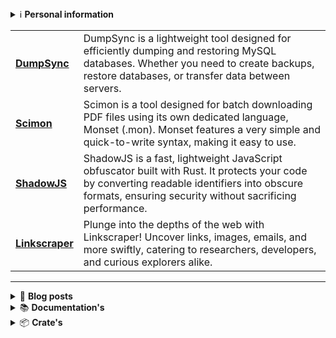 <details>
  <summary>
    ℹ️ <b>Personal information</b>
  </summary>
  
  <p></p>
  
  <table>
    <tr>
      <td>🎉 Age</td>
      <td>26 years old (April 1, <b>1998</b>)</td>
    </tr>
    <tr>
      <td>🌎 Location</td>
      <td><img src="https://flagicons.lipis.dev/flags/4x3/br.svg" width="16" /> <a href="https://en.wikipedia.org/wiki/Brazil">Brazil</a></td>
    </tr>
    <tr>
      <td>🌱 Learning</td>
      <td><a href="https://en.wikipedia.org/wiki/Computer_science">Computer Science</a></td>
    </tr>
    <tr>
      <td>⏳Hiperfocuses</td>
      <td><a href="https://en.wikipedia.org/wiki/Astronomy">Astronomy</a>, <a href="https://en.wikipedia.org/wiki/Philosophy">Philosophy</a> & <a href="https://en.wikipedia.org/wiki/Psychology">Psychology</a></td>
    </tr>
    <tr>
      <td>🏫 Education</td>
      <td><a href="https://en.wikipedia.org/wiki/Systems_analysis">Systems Analysis</a> at <a href="http://www.unip.br">UNIP</a></td>
    </tr>
    <tr>
      <td>💡 Languages</td>
      <td><img src="https://cdn.jsdelivr.net/gh/devicons/devicon@latest/icons/python/python-original.svg" width="16" /><a href="https://python.org"> Python</a>, <img src="https://cdn.jsdelivr.net/gh/devicons/devicon@latest/icons/go/go-original.svg" width="16" /><a href="https://go.dev"> Go</a> & <img src="https://cdn.jsdelivr.net/gh/devicons/devicon@latest/icons/rust/rust-original.svg" width="16" /><a href="https://rust-lang.com"> Rust</a></td>
    </tr>
    <tr>
      <td>👨‍💻 First Language</td>
      <td><a href="https://en.wikipedia.org/wiki/Visual_Basic_(.NET)">VB.Net</a> in <em><strong>2013</strong></em>
    </text>
  </svg>
  </td>
    </tr>
  </table>
</details>

<p></p>

<table>
  <tbody>
    <tr>
      <td><b><a href='https://github.com/Gausix/DumpSync'>DumpSync</a></b></td>
      <td>DumpSync is a lightweight tool designed for efficiently dumping and restoring MySQL databases. Whether you need to create backups, restore databases, or transfer data between servers.</td>
    </tr>
    <tr>
      <td><b><a href='https://github.com/Gausix/Scimon'>Scimon</a></b></td>
      <td>Scimon is a tool designed for batch downloading PDF files using its own dedicated language, Monset (.mon). Monset features a very simple and quick-to-write syntax, making it easy to use.</td>
    </tr>
    <tr>
      <td><b><a href='https://github.com/Gausix/ShadowJS'>ShadowJS</a></b></td>
      <td>ShadowJS is a fast, lightweight JavaScript obfuscator built with Rust. It protects your code by converting readable identifiers into obscure formats, ensuring security without sacrificing performance.</td>
    </tr>
    <tr>
      <td><b><a href='https://github.com/Kremilly/Linkscraper'>Linkscraper</a></b></td>
      <td>Plunge into the depths of the web with Linkscraper! Uncover links, images, emails, and more swiftly, catering to researchers, developers, and curious explorers alike.</td>
    </tr>
  </tbody>
</table>

---

<!--<div align='center'>
  <img src='https://skillicons.dev/icons?i=rust,javascript,python,cs,go,php' height='36px' />
</div>-->

<details>
  <summary>
    📝 <b>Blog posts</b>
  </summary>
  <ul>
    <!-- BLOG-POST-LIST:START --><li><a href='https://kremilly.com/blog/compiladores'><b>O que é um Compilador?</b></a>: Um compilador é um programa de computador que traduz código-fonte escrito em uma linguagem de programação de alto nível &lpar;como C, C++, Java&rpar; para uma linguagem de baixo nível, geralmente código de máquina que um computador pode executar diretamente, ou para um código intermediário que é posteriormente interpretado ou compilado em código de máquina.<br></li><li><a href='https://kremilly.com/blog/nao-use-pollyfill'><b>Não use Polyfill.js!</b></a>: Polyfill.js é uma biblioteca em JavaScript que fornece suporte para recursos mais recentes do JavaScript e da Web em navegadores que não os suportam nativamente. Isso é especialmente útil para garantir que o código funcione de maneira consistente em todos os navegadores, incluindo versões mais antigas que podem não ter implementado as últimas funcionalidades da linguagem ou da API Web.<br></li><li><a href='https://kremilly.com/blog/porque-usar-rust'><b>Porque usar Rust?</b></a>: Rust, uma linguagem de programação altamente versátil e segura, tem capturado crescente interesse nos últimos anos. Sua sintaxe elegante e poderosas ferramentas de segurança tornam-na uma escolha popular entre desenvolvedores em busca de desempenho e confiabilidade.<br></li><li><a href='https://kremilly.com/blog/hello-world'><b>Sejam muito bem-vindos ao meu novo blog!</b></a>: Esta é a primeira postagem oficial deste blog, pois a &quot;primeira&quot; havia sido apenas uma repostagem. Para inaugurar essa nova era, quero apresentar o que será publicado aqui, e exclusivamente aqui, de agora em diante.<br></li><!-- BLOG-POST-LIST:END -->
  </ul>
</details>

<details>
  <summary>
    📚 <b>Documentation's</b>
  </summary>
  <ul>
    <!-- DOCS-LIST:START --><li><a href='https://kremilly.com/docs/cve'><b>CVE</b></a><br></li><li><a href='https://kremilly.com/docs/devto'><b>Devto</b></a><br></li><li><a href='https://kremilly.com/docs/github'><b>GitHub</b></a><br></li><li><a href='https://kremilly.com/docs/hiddenbytes'><b>HiddenBytes</b></a><br></li><li><a href='https://kremilly.com/docs/ipx'><b>IPX</b></a><br></li><li><a href='https://kremilly.com/docs/minix'><b>Minix</b></a><br></li><li><a href='https://kremilly.com/docs/pageshot'><b>PageShot</b></a><br></li><li><a href='https://kremilly.com/docs/passguard'><b>PassGuard</b></a><br></li><li><a href='https://kremilly.com/docs/pdfinfo'><b>PDFInfo</b></a><br></li><li><a href='https://kremilly.com/docs/pdfscrape'><b>PDFScrape</b></a><br></li><li><a href='https://kremilly.com/docs/pdfthumb'><b>PDFThumb</b></a><br></li><li><a href='https://kremilly.com/docs/qrcode'><b>QRCode</b></a><br></li><li><a href='https://kremilly.com/docs/statslangs'><b>Statslangs</b></a><br></li><li><a href='https://kremilly.com/docs/wikipedia'><b>Wikipedia</b></a><br></li><!-- DOCS-LIST:END -->
  </ul>
</details>

<details>
  <summary>
    📦 <b>Crate's</b>
  </summary>
  <ul>
    <!-- CRATES-LIST:START --><li><a href='https://crates.io/crates/HiddenBytes'><b>HiddenBytes</b></a><br></li><li><a href='https://crates.io/crates/ShadowJS'><b>ShadowJS</b></a><br></li><li><a href='https://crates.io/crates/dumpsync'><b>dumpsync</b></a><br></li><li><a href='https://crates.io/crates/enigmify'><b>enigmify</b></a><br></li><li><a href='https://crates.io/crates/ipinfo-cli'><b>ipinfo-cli</b></a><br></li><li><a href='https://crates.io/crates/ipx'><b>ipx</b></a><br></li><li><a href='https://crates.io/crates/minix'><b>minix</b></a><br></li><li><a href='https://crates.io/crates/pageshot'><b>pageshot</b></a><br></li><li><a href='https://crates.io/crates/passguard'><b>passguard</b></a><br></li><!-- CRATES-LIST:END -->
  </ul>
</details>
